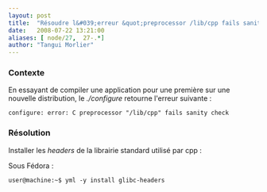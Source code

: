 ```yaml
---
layout: post
title:  "Résoudre l&#039;erreur &quot;preprocessor /lib/cpp fails sanity check&quot; d&#039;un ./configure"
date:   2008-07-22 13:21:00
aliases: [ node/27,  27-.*]
author: "Tangui Morlier"
---
```

### Contexte

En essayant de compiler une application pour une première sur une
nouvelle distribution, le *./configure* retourne l'erreur suivante :

    configure: error: C preprocessor "/lib/cpp" fails sanity check

### Résolution

Installer les *headers* de la librairie standard utilisé par cpp :

Sous Fédora :

    user@machine:~$ yml -y install glibc-headers
